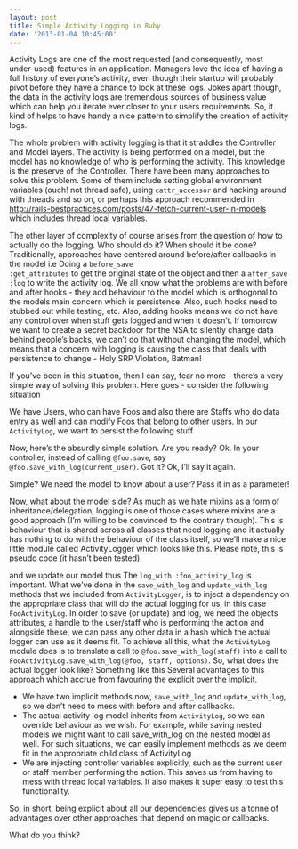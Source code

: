 ```yaml
---
layout: post
title: Simple Activity Logging in Ruby
date: '2013-01-04 10:45:00'
---
```


Activity Logs are one of the most requested (and consequently, most under-used) features in an application. Managers love the idea of having a full history of everyone&rsquo;s activity, even though their startup will probably pivot before they have a chance to look at these logs. Jokes apart though, the data in the activity logs are tremendous sources of business value which can help you iterate ever closer to your users requirements. So, it kind of helps to have handy a nice pattern to simplify the creation of activity logs.

The whole problem with activity logging is that it straddles the Controller and Model layers. The activity is being performed on a model, but the model has no knowledge of who is performing the activity. This knowledge is the preserve of the Controller. There have been many approaches to solve this problem. Some of them include setting global environment variables (ouch! not thread safe), using <code>cattr_accessor</code> and hacking around with threads and so on, or perhaps this approach recommended in <a href="http://rails-bestpractices.com/posts/47-fetch-current-user-in-models" target="_blank">http://rails-bestpractices.com/posts/47-fetch-current-user-in-models</a> which includes thread local variables.

The other layer of complexity of course arises from the question of how to actually do the logging. Who should do it? When should it be done? Traditionally, approaches have centered around before/after callbacks in the model i.e Doing a <code>before_save :get_attributes</code> to get the original state of the object and then a <code>after_save :log</code> to write the activity log. We all know what the problems are with before and after hooks - they add behaviour to the model which is orthogonal to the models main concern which is persistence. Also, such hooks need to stubbed out while testing, etc. Also, adding hooks means we do not have any control over when stuff gets logged and when it doesn&rsquo;t. If tomorrow we want to create a secret backdoor for the NSA to silently change data behind people&rsquo;s backs, we can&rsquo;t do that without changing the model, which means that a concern with logging is causing the class that deals with persistence to change - Holy SRP Violation, Batman!

If you&rsquo;ve been in this situation, then I can say, fear no more - there&rsquo;s a very simple way of solving this problem. Here goes - consider the following situation

<script src="https://gist.github.com/4450794.js"></script>We have Users, who can have Foos and also there are Staffs who do data entry as well and can modify Foos that belong to other users. In our <code>ActivityLog</code>, we want to persist the following stuff
<script src="https://gist.github.com/4450809.js"></script>

Now, here&rsquo;s the absurdly simple solution. Are you ready? Ok. In your controller, instead of calling <code>@foo.save</code>, say <code>@foo.save_with_log(current_user)</code>. Got it? Ok, I&rsquo;ll say it again.

<script src="https://gist.github.com/4450828.js"></script>Simple? We need the model to know about a user? Pass it in as a parameter! <d-oh></d-oh>

Now, what about the model side? As much as we hate mixins as a form of inheritance/delegation, logging is one of those cases where mixins are a good approach (I&rsquo;m willing to be convinced to the contrary though). This is behaviour that is shared across all classes that need logging and it actually has nothing to do with the behaviour of the class itself, so we&rsquo;ll make a nice little module called ActivityLogger which looks like this. Please note, this is pseudo code (it hasn&rsquo;t been tested)

<script src="https://gist.github.com/4450851.js"></script>and we update our model thus

<script src="https://gist.github.com/4450866.js"></script>The <code>log_with :foo_activity_log</code> is important. What we&rsquo;ve done in the <code>save_with_log</code> and <code>update_with_log</code> methods that we included from <code>ActivityLogger</code>, is to inject a dependency on the appropriate class that will do the actual logging for us, in this case <code>FooActivityLog</code>. In order to save (or update) and log, we need the objects attributes, a handle to the user/staff who is performing the action and alongside these, we can pass any other data in a hash which the actual logger can use as it deems fit. To achieve all this, what the <code>ActivityLog</code> module does is to translate a call to <code>@foo.save_with_log(staff)</code> into a call to <code>FooActivityLog.save_with_log(@foo, staff, options)</code>.  So, what does the actual logger look like? Something like this

<script src="https://gist.github.com/4451580.js"></script>Several advantages to this approach which accrue from favouring the explicit over the implicit.

<ul><li>We have two implicit methods now, <code>save_with_log</code> and <code>update_with_log</code>, so we don&rsquo;t need to mess with before and after callbacks.</li>
<li>The actual activity log model inherits from <code>ActivityLog</code>, so we can override behaviour as we wish. For example, while saving nested models we might want to call save_with_log on the nested model as well. For such situations, we can easily implement methods as we deem fit in the appropriate child class of ActivityLog</li>
<li>We are injecting controller variables explicitly, such as the current user or staff member performing the action. This saves us from having to mess with thread local variables. It also makes it super easy to test this functionality.</li>
</ul>So, in short, being explicit about all our dependencies gives us a tonne of advantages over other approaches that depend on magic or callbacks.

What do you think?